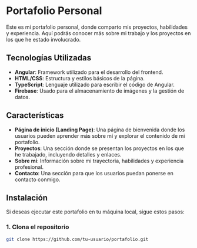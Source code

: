 # Portafolio Personal

Este es mi portafolio personal, donde comparto mis proyectos, habilidades y experiencia. Aquí podrás conocer más sobre mi trabajo y los proyectos en los que he estado involucrado.

## Tecnologías Utilizadas

- **Angular**: Framework utilizado para el desarrollo del frontend.
- **HTML/CSS**: Estructura y estilos básicos de la página.
- **TypeScript**: Lenguaje utilizado para escribir el código de Angular.
- **Firebase**: Usado para el almacenamiento de imágenes y la gestión de datos.

## Características

- **Página de inicio (Landing Page)**: Una página de bienvenida donde los usuarios pueden aprender más sobre mí y explorar el contenido de mi portafolio.
- **Proyectos**: Una sección donde se presentan los proyectos en los que he trabajado, incluyendo detalles y enlaces.
- **Sobre mí**: Información sobre mi trayectoria, habilidades y experiencia profesional.
- **Contacto**: Una sección para que los usuarios puedan ponerse en contacto conmigo.

## Instalación

Si deseas ejecutar este portafolio en tu máquina local, sigue estos pasos:

### 1. Clona el repositorio

```bash
git clone https://github.com/tu-usuario/portafolio.git
